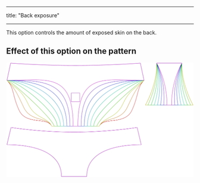 ***

title: "Back exposure"

***

This option controls the amount of exposed skin on the back.

## Effect of this option on the pattern

![This image shows the effect of this option by superimposing several variants that have a different value for this option](ursula_backexposure_sample.svg "Effect of this option on the pattern")
